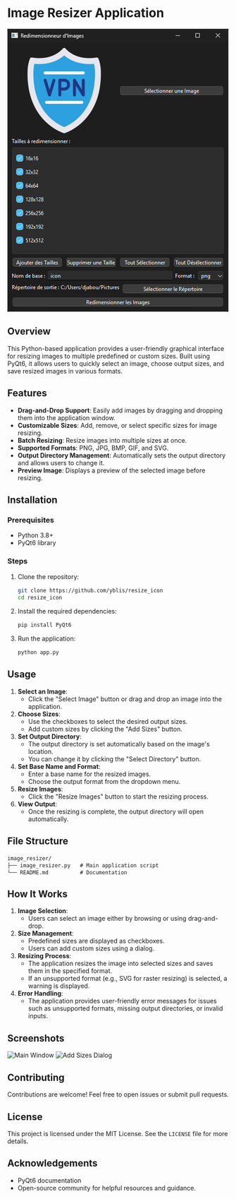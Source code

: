 # Image Resizer Application

![Resize tool](images/resize-tool.png)

## Overview
This Python-based application provides a user-friendly graphical interface for resizing images to multiple predefined or custom sizes. Built using PyQt6, it allows users to quickly select an image, choose output sizes, and save resized images in various formats.

## Features
- **Drag-and-Drop Support**: Easily add images by dragging and dropping them into the application window.
- **Customizable Sizes**: Add, remove, or select specific sizes for image resizing.
- **Batch Resizing**: Resize images into multiple sizes at once.
- **Supported Formats**: PNG, JPG, BMP, GIF, and SVG.
- **Output Directory Management**: Automatically sets the output directory and allows users to change it.
- **Preview Image**: Displays a preview of the selected image before resizing.

## Installation
### Prerequisites
- Python 3.8+
- PyQt6 library

### Steps
1. Clone the repository:
   ```bash
   git clone https://github.com/yblis/resize_icon
   cd resize_icon
   ```
2. Install the required dependencies:
   ```bash
   pip install PyQt6
   ```
3. Run the application:
   ```bash
   python app.py
   ```

## Usage
1. **Select an Image**:
   - Click the "Select Image" button or drag and drop an image into the application.
2. **Choose Sizes**:
   - Use the checkboxes to select the desired output sizes.
   - Add custom sizes by clicking the "Add Sizes" button.
3. **Set Output Directory**:
   - The output directory is set automatically based on the image's location.
   - You can change it by clicking the "Select Directory" button.
4. **Set Base Name and Format**:
   - Enter a base name for the resized images.
   - Choose the output format from the dropdown menu.
5. **Resize Images**:
   - Click the "Resize Images" button to start the resizing process.
6. **View Output**:
   - Once the resizing is complete, the output directory will open automatically.

## File Structure
```
image_resizer/
├── image_resizer.py   # Main application script
└── README.md          # Documentation
```

## How It Works
1. **Image Selection**:
   - Users can select an image either by browsing or using drag-and-drop.
2. **Size Management**:
   - Predefined sizes are displayed as checkboxes.
   - Users can add custom sizes using a dialog.
3. **Resizing Process**:
   - The application resizes the image into selected sizes and saves them in the specified format.
   - If an unsupported format (e.g., SVG for raster resizing) is selected, a warning is displayed.
4. **Error Handling**:
   - The application provides user-friendly error messages for issues such as unsupported formats, missing output directories, or invalid inputs.

## Screenshots
![Main Window](screenshots/main_window.png)
![Add Sizes Dialog](screenshots/add_sizes_dialog.png)

## Contributing
Contributions are welcome! Feel free to open issues or submit pull requests.

## License
This project is licensed under the MIT License. See the `LICENSE` file for more details.

## Acknowledgements
- PyQt6 documentation
- Open-source community for helpful resources and guidance.

